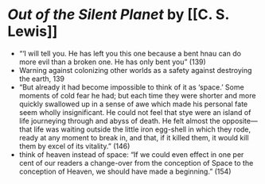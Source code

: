 
# *Out of the Silent Planet* by [[C. S. Lewis]]

* “‘I will tell you. He has left you this one because a bent hnau can do more evil than a broken one. He has only bent you” (139)
* Warning against colonizing other worlds as a safety against destroying the earth, 139
* “But already it had become impossible to think of it as ‘space.’ Some moments of cold fear he had; but each time they were shorter and more quickly swallowed up in a sense of awe which made his personal fate seem wholly insignificant. He could not feel that stye were an island of life journeying through and abyss of death. He felt almost the opposite—that life was waiting outside the little iron egg-shell in which they rode, ready at any moment to break in, and that, if it killed them, it would kill them by excel of its vitality.” (146)
* think of heaven instead of space: “If we could even effect in one per cent of our readers a change-over from the conception of Space to the conception of Heaven, we should have made a beginning.” (154)

